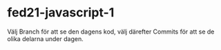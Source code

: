 # fed21-javascript-1

Välj Branch för att se den dagens kod, välj därefter Commits för att se de olika delarna under dagen.
